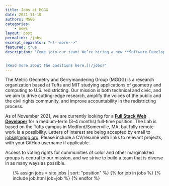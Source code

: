 ```yaml
---
title: Jobs at MGGG
date: 2021-11-10
authors: MGGG
categories:
    - news
layout: post
permalink: /jobs
excerpt_separator: "<!--more-->"
featured: true
description: "Come join our team! We’re hiring a new **Software Developer** through the Tisch College of Civic Life at Tufts University. Letters of interest are being accepted by email to [jobs@mggg.org](mailto:jobs@mggg.org).


[Read more about the positions here.](/jobs)"
---
```


The Metric Geometry and Gerrymandering Group (MGGG) is a research organization
based at Tufts and MIT studying applications of geometry and computing to U.S.
redistricting. Our mission is both technical and civic, and we aim to drive
cutting-edge research, amplify the voices of the public and the civil rights
community, and improve accountability in the redistricting process.

As of November 2021, we are currently looking for a **[Full Stack Web Developer](#web-developer)**
for a medium-term (3-4 months) full-time position. The Lab is based on the Tufts campus in
Medford/Somerville, MA, but fully remote work is a possibility.
Letters of interest are being accepted
by email to [jobs@mggg.org](mailto:jobs@mggg.org). Please include a CV/résumé with
links to relevant projects, with your GitHub username if applicable. 

Access to voting rights for communities of color and other marginalized groups
is central to our mission, and we strive to build a team that is diverse in as
many ways as possible.

<!-- We are not currently hiring.  Please check this page in the future for any updates to our openings. -->




<ul class="card-list">
{% assign jobs = site.jobs | sort: "position" %}
{% for job in jobs %}
    {% include job.html job=job %}
{% endfor %}
</ul>
